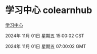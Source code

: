 # 学习中心 colearnhub
[学习中心](http://219.139.197.74:56308/colearnhub/)

2024年 11月 01日 星期五 15:00:02 CST

2024年 11月 01日 星期五 07:00:02 GMT
